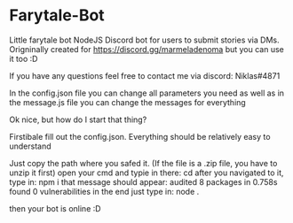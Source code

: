 # Farytale-Bot
Little farytale bot
NodeJS Discord bot for users to submit stories via DMs. Origninally created for https://discord.gg/marmeladenoma but you can use it too :D

If you have any questions feel free to contact me via discord: Niklas#4871

In the config.json file you can change all parameters you need as well as in the message.js file you can change the messages for everything


Ok nice, but how do I start that thing?

Firstibale fill out the config.json. Everything should be relatively easy to understand

Just copy the path where you safed it. (If the file is a .zip file, you have to unzip it first)
open your cmd and typie in there:
  cd <your path>
after you navigated to it, type in:
  npm i
that message should appear:
   audited 8 packages in 0.758s
   found 0 vulnerabilities
in the end just type in:
  node .
  
  then your bot is online :D
